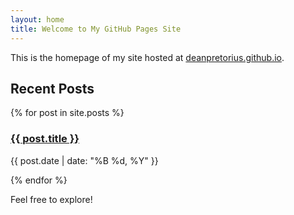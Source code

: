 ```yaml
---
layout: home
title: Welcome to My GitHub Pages Site
---
```


This is the homepage of my site hosted at [deanpretorius.github.io](https://deanpretorius.github.io).

## Recent Posts

{% for post in site.posts %}
  <h3><a href="{{ post.url }}">{{ post.title }}</a></h3>
  <p>{{ post.date | date: "%B %d, %Y" }}</p>
{% endfor %}

Feel free to explore!